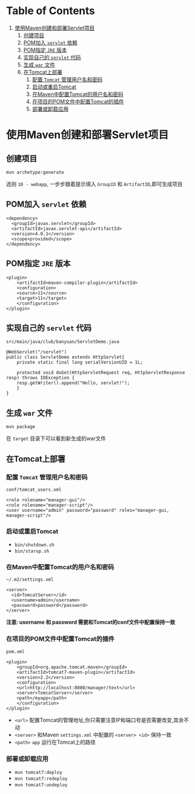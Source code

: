 
# Table of Contents

1.  [使用Maven创建和部署Servlet项目](#org64bee70)
    1.  [创建项目](#org044791d)
    2.  [POM加入 `servlet` 依赖](#orgc329988)
    3.  [POM指定 `JRE` 版本](#orga2b77a4)
    4.  [实现自己的 `servlet` 代码](#orgeefd974)
    5.  [生成 `war` 文件](#org78d60b7)
    6.  [在Tomcat上部署](#org6a8f6fe)
        1.  [配置 `Tomcat` 管理用户名和密码](#org07926a6)
        2.  [启动或重启Tomcat](#org82b0a5c)
        3.  [在Maven中配置Tomcat的用户名和密码](#org3afac1c)
        4.  [在项目的POM文件中配置Tomcat的插件](#orgebd3083)
        5.  [部署或卸载应用](#orga9622fb)


<a id="org64bee70"></a>

# 使用Maven创建和部署Servlet项目


<a id="org044791d"></a>

## 创建项目

`mvn archetype:generate`

选则 `10 - webapp`, 一步步跟着提示填入 `GroupID` 和 `ArtifactID`,即可生成项目


<a id="orgc329988"></a>

## POM加入 `servlet` 依赖

    <dependency>
      <groupId>javax.servlet</groupId>
      <artifactId>javax.servlet-api</artifactId>
      <version>4.0.1</version>
      <scope>provided</scope>
    </dependency>


<a id="orga2b77a4"></a>

## POM指定 `JRE` 版本

    <plugin>
        <artifactId>maven-compiler-plugin</artifactId>
        <configuration>
    	<source>11</source>
    	<target>11</target>
        </configuration>
    </plugin>


<a id="orgeefd974"></a>

## 实现自己的 `servlet` 代码

`src/main/java/club/banyuan/ServletDemo.java`

    @WebServlet("/servlet")
    public class ServletDemo extends HttpServlet{
    	private static final long serialVersionUID = 1L;
    
    	protected void doGet(HttpServletRequest req, HttpServletResponse resp) throws IOException {
    	resp.getWriter().append("Hello, servlet!");
        }
    }


<a id="org78d60b7"></a>

## 生成 `war` 文件

    mvn package

在 `target` 目录下可以看到新生成的war文件


<a id="org6a8f6fe"></a>

## 在Tomcat上部署


<a id="org07926a6"></a>

### 配置 `Tomcat` 管理用户名和密码

`conf/tomcat_users.xml`

    <role rolename="manager-gui"/>
    <role rolename="manager-script"/>
    <user username="admin" password="password" roles="manager-gui, manager-script"/>


<a id="org82b0a5c"></a>

### 启动或重启Tomcat

-   `bin/shutdown.sh`
-   `bin/starup.sh`


<a id="org3afac1c"></a>

### 在Maven中配置Tomcat的用户名和密码

`~/.m2/settings.xml`

    <server>
      <id>TomcatServer</id>
      <username>admin</username>
      <password>password</password>
    </server>

**注意: username 和 password 需要和Tomcat的conf文件中配置保持一致**


<a id="orgebd3083"></a>

### 在项目的POM文件中配置Tomcat的插件

`pom.xml`

    <plugin>
        <groupId>org.apache.tomcat.maven</groupId>
        <artifactId>tomcat7-maven-plugin</artifactId>
        <version>2.2</version>
        <configuration>
    	<url>http://localhost:8080/manager/text</url>
    	<server>TomcatServer</server>
    	<path>/myapp</path>
        </configuration>
    </plugin>

-   `<url>` 配置Tomcat的管理地址,你只需要注意IP和端口号是否需要改变,其余不动
-   `<server>` 和Maven `settings.xml` 中配置的 `<server> <id>` 保持一致
-   `<path>` `app` 运行在Tomcat上的路径


<a id="orga9622fb"></a>

### 部署或卸载应用

-   `mvn tomcat7:deploy`
-   `mvn tomcat7:redeploy`
-   `mvn tomcat7:undeploy`

